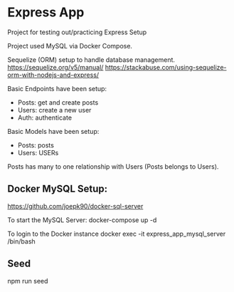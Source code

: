 # Express App
Project for testing out/practicing Express Setup

Project used MySQL via Docker Compose.

Sequelize (ORM) setup to handle database management.
https://sequelize.org/v5/manual/
https://stackabuse.com/using-sequelize-orm-with-nodejs-and-express/

Basic Endpoints have been setup:
- Posts: get and create posts
- Users: create a new user
- Auth: authenticate

Basic Models have been setup:
- Posts: posts
- Users: USERs

Posts has many to one relationship with Users (Posts belongs to Users).


## Docker MySQL Setup:
https://github.com/joepk90/docker-sql-server

To start the MySQL Server:
docker-compose up -d

To login to the Docker instance
docker exec -it express_app_mysql_server /bin/bash


## Seed
npm run seed